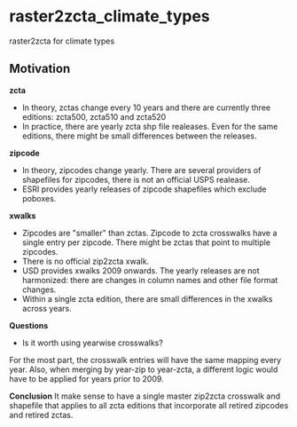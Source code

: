 # raster2zcta_climate_types
raster2zcta for climate types

## Motivation

**zcta** 

* In theory, zctas change every 10 years and there are currently three editions: zcta500, zcta510 and zcta520
* In practice, there are yearly zcta shp file realeases. Even for the same editions, there might be small differences between the releases.

**zipcode**

* In theory, zipcodes change yearly. There are several providers of shapefiles for zipcodes, there is not an official USPS realease.
* ESRI provides yearly releases of zipcode shapefiles which exclude poboxes.

**xwalks**

* Zipcodes are "smaller" than zctas. Zipcode to zcta crosswalks have a single entry per zipcode. There might be zctas that point to multiple zipcodes. 
* There is no official zip2zcta xwalk.
* USD provides xwalks 2009 onwards. The yearly releases are not harmonized: there are changes in column names and other file format changes.
* Within a single zcta edition, there are small differences in the xwalks across years.

**Questions**

* Is it worth using yearwise crosswalks?

For the most part, the crosswalk entries will have the same mapping every year. Also, when merging by year-zip to year-zcta, a different logic would have to be applied for years prior to 2009. 

**Conclusion**
It make sense to have a single master zip2zcta crosswalk and shapefile that applies to all zcta editions that incorporate all retired zipcodes and retired zctas.

